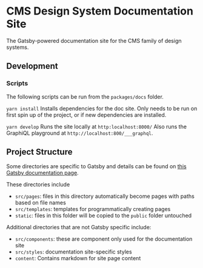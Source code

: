 # CMS Design System Documentation Site

The Gatsby-powered documentation site for the CMS family of design systems.

## Development

### Scripts

The following scripts can be run from the `packages/docs` folder.

`yarn install`
Installs dependencies for the doc site. Only needs to be run on first spin up of the project, or if new dependencies are installed.

`yarn develop`
Runs the site locally at `http:localhost:8000/`
Also runs the GraphiQL playground at `http://localhost:800/___graphql`.

## Project Structure

Some directories are specific to Gatsby and details can be found on [this Gatsby documentation page](https://www.gatsbyjs.com/docs/reference/gatsby-project-structure/).

These directories include

- `src/pages`: files in this directory automatically become pages with paths based on file names
- `src/templates`: templates for programmatically creating pages
- `static`: files in this folder will be copied to the `public` folder untouched

Additional directories that are not Gatsby specific include:

- `src/components`: these are component only used for the documentation site
- `src/styles`: documentation site-specific styles
- `content`: Contains markdown for site page content

